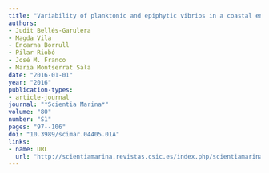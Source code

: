 ```yaml
---
title: "Variability of planktonic and epiphytic vibrios in a coastal environment affected by Ostreopsis blooms"
authors:
- Judit Bellés-Garulera
- Magda Vila
- Encarna Borrull
- Pilar Riobó
- José M. Franco
- Maria Montserrat Sala
date: "2016-01-01"
year: "2016"
publication-types:
- article-journal
journal: "*Scientia Marina*"
volume: "80"
number: "S1"
pages: "97--106"
doi: "10.3989/scimar.04405.01A"
links:
- name: URL
  url: "http://scientiamarina.revistas.csic.es/index.php/scientiamarina/article/view/1661/2144"
---
```

